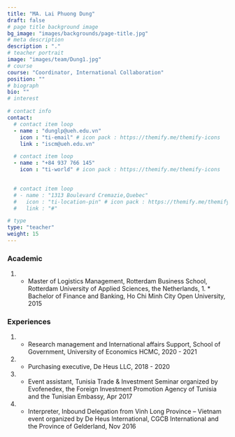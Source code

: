 ```yaml
---
title: "MA. Lai Phuong Dung"
draft: false
# page title background image
bg_image: "images/backgrounds/page-title.jpg"
# meta description
description : "."
# teacher portrait
image: "images/team/Dung1.jpg"
# course
course: "Coordinator, International Collaboration"
position: ""
# biograph
bio: ""
# interest

# contact info
contact:
  # contact item loop
  - name : "dunglp@ueh.edu.vn"
    icon : "ti-email" # icon pack : https://themify.me/themify-icons
    link : "iscm@ueh.edu.vn"

  # contact item loop
  - name : "+84 937 766 145"
    icon : "ti-world" # icon pack : https://themify.me/themify-icons
  

  # contact item loop
  # - name : "1313 Boulevard Cremazie,Quebec"
  #   icon : "ti-location-pin" # icon pack : https://themify.me/themify-icons
  #   link : "#"

# type
type: "teacher"
weight: 15
---
```


### Academic
1. * Master of Logistics Management, Rotterdam Business School, Rotterdam University of Applied Sciences, the Netherlands, 1. * Bachelor of Finance and Banking, Ho Chi Minh City Open University, 2015

### Experiences
1. * Research management and International affairs Support, School of Government, University of Economics HCMC, 2020 - 2021
1. * Purchasing executive, De Heus LLC, 2018 - 2020
1. * Event assistant, Tunisia Trade & Investment Seminar organized by Evofenedex, the Foreign Investment Promotion Agency of Tunisia and the Tunisian Embassy, Apr 2017
1. * Interpreter, Inbound Delegation from Vinh Long Province – Vietnam event organized by De Heus International, CGCB International and the Province of Gelderland, Nov 2016
